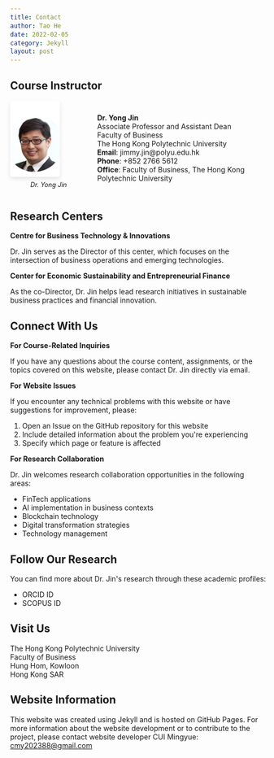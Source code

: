 ```yaml
---
title: Contact
author: Tao He
date: 2022-02-05
category: Jekyll
layout: post
---
```

## Course Instructor

<div style="display: flex; align-items: center; margin-bottom: 20px;">
  <div style="flex: 0 0 30%; padding-right: 20px;">
     <img src="/assets/RIAIoTJinYongJimmy560860.png" alt="Dr. Yong Jin" style="height: 150px; width: auto; border-radius: 5px; box-shadow: 0 4px 8px rgba(0,0,0,0.1);">
    <p style="font-size: 0.9em; text-align: center; margin-top: 5px;"><em>Dr. Yong Jin</em></p>
  </div>
  <div style="flex: 0 0 70%;">
    <p style="margin: 0;"><strong>Dr. Yong Jin</strong><br>
    Associate Professor and Assistant Dean<br>
    Faculty of Business<br>
    The Hong Kong Polytechnic University</p>
    <p style="margin: 0;"><strong>Email</strong>: jimmy.jin@polyu.edu.hk<br>
    <strong>Phone</strong>: +852 2766 5612<br>
    <strong>Office</strong>: Faculty of Business, The Hong Kong Polytechnic University</p>
  </div>
</div>

## Research Centers
**Centre for Business Technology & Innovations**

Dr. Jin serves as the Director of this center, which focuses on the intersection of business operations and emerging technologies.

**Center for Economic Sustainability and Entrepreneurial Finance**

As the co-Director, Dr. Jin helps lead research initiatives in sustainable business practices and financial innovation.

## Connect With Us

**For Course-Related Inquiries**

If you have any questions about the course content, assignments, or the topics covered on this website, please contact Dr. Jin directly via email.

**For Website Issues**

If you encounter any technical problems with this website or have suggestions for improvement, please:

1. Open an Issue on the GitHub repository for this website
2. Include detailed information about the problem you're experiencing
3. Specify which page or feature is affected

**For Research Collaboration**

Dr. Jin welcomes research collaboration opportunities in the following areas:
- FinTech applications
- AI implementation in business contexts
- Blockchain technology
- Digital transformation strategies
- Technology management

## Follow Our Research

You can find more about Dr. Jin's research through these academic profiles:
- ORCID ID
- SCOPUS ID

## Visit Us

The Hong Kong Polytechnic University  
Faculty of Business  
Hung Hom, Kowloon  
Hong Kong SAR

## Website Information

This website was created using Jekyll and is hosted on GitHub Pages. For more information about the website development or to contribute to the project, please contact website developer CUI Mingyue: cmy202388@gmail.com
